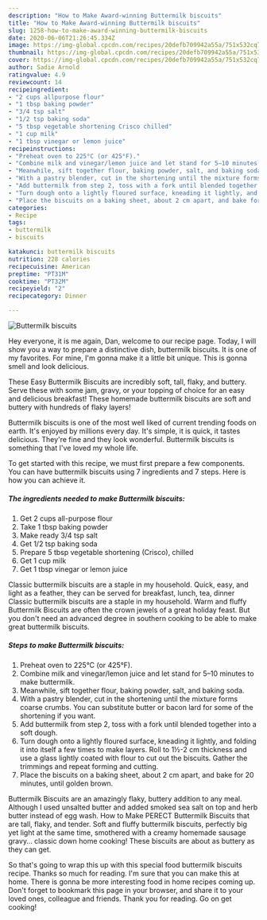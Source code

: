 ```yaml
---
description: "How to Make Award-winning Buttermilk biscuits"
title: "How to Make Award-winning Buttermilk biscuits"
slug: 1258-how-to-make-award-winning-buttermilk-biscuits
date: 2020-06-06T21:26:45.334Z
image: https://img-global.cpcdn.com/recipes/20defb709942a55a/751x532cq70/buttermilk-biscuits-recipe-main-photo.jpg
thumbnail: https://img-global.cpcdn.com/recipes/20defb709942a55a/751x532cq70/buttermilk-biscuits-recipe-main-photo.jpg
cover: https://img-global.cpcdn.com/recipes/20defb709942a55a/751x532cq70/buttermilk-biscuits-recipe-main-photo.jpg
author: Sadie Arnold
ratingvalue: 4.9
reviewcount: 14
recipeingredient:
- "2 cups allpurpose flour"
- "1 tbsp baking powder"
- "3/4 tsp salt"
- "1/2 tsp baking soda"
- "5 tbsp vegetable shortening Crisco chilled"
- "1 cup milk"
- "1 tbsp vinegar or lemon juice"
recipeinstructions:
- "Preheat oven to 225°C (or 425°F)."
- "Combine milk and vinegar/lemon juice and let stand for 5–10 minutes to make buttermilk."
- "Meanwhile, sift together flour, baking powder, salt, and baking soda."
- "With a pastry blender, cut in the shortening until the mixture forms coarse crumbs. You can substitute butter or bacon lard for some of the shortening if you want."
- "Add buttermilk from step 2, toss with a fork until blended together into a soft dough."
- "Turn dough onto a lightly floured surface, kneading it lightly, and folding it into itself a few times to make layers. Roll to 1½-2 cm thickness and use a glass lightly coated with flour to cut out the biscuits. Gather the trimmings and repeat forming and cutting."
- "Place the biscuits on a baking sheet, about 2 cm apart, and bake for 20 minutes, until golden brown."
categories:
- Recipe
tags:
- buttermilk
- biscuits

katakunci: buttermilk biscuits 
nutrition: 228 calories
recipecuisine: American
preptime: "PT31M"
cooktime: "PT32M"
recipeyield: "2"
recipecategory: Dinner

---
```



![Buttermilk biscuits](https://img-global.cpcdn.com/recipes/20defb709942a55a/751x532cq70/buttermilk-biscuits-recipe-main-photo.jpg)

Hey everyone, it is me again, Dan, welcome to our recipe page. Today, I will show you a way to prepare a distinctive dish, buttermilk biscuits. It is one of my favorites. For mine, I'm gonna make it a little bit unique. This is gonna smell and look delicious.

These Easy Buttermilk Biscuits are incredibly soft, tall, flaky, and buttery. Serve these with some jam, gravy, or your topping of choice for an easy and delicious breakfast! These homemade buttermilk biscuits are soft and buttery with hundreds of flaky layers!

Buttermilk biscuits is one of the most well liked of current trending foods on earth. It's enjoyed by millions every day. It's simple, it is quick, it tastes delicious. They're fine and they look wonderful. Buttermilk biscuits is something that I've loved my whole life.


To get started with this recipe, we must first prepare a few components. You can have buttermilk biscuits using 7 ingredients and 7 steps. Here is how you can achieve it.

<!--inarticleads1-->

##### The ingredients needed to make Buttermilk biscuits:

1. Get 2 cups all-purpose flour
1. Take 1 tbsp baking powder
1. Make ready 3/4 tsp salt
1. Get 1/2 tsp baking soda
1. Prepare 5 tbsp vegetable shortening (Crisco), chilled
1. Get 1 cup milk
1. Get 1 tbsp vinegar or lemon juice


Classic buttermilk biscuits are a staple in my household. Quick, easy, and light as a feather, they can be served for breakfast, lunch, tea, dinner Classic buttermilk biscuits are a staple in my household. Warm and fluffy Buttermilk Biscuits are often the crown jewels of a great holiday feast. But you don&#39;t need an advanced degree in southern cooking to be able to make great buttermilk biscuits. 

<!--inarticleads2-->

##### Steps to make Buttermilk biscuits:

1. Preheat oven to 225°C (or 425°F).
1. Combine milk and vinegar/lemon juice and let stand for 5–10 minutes to make buttermilk.
1. Meanwhile, sift together flour, baking powder, salt, and baking soda.
1. With a pastry blender, cut in the shortening until the mixture forms coarse crumbs. You can substitute butter or bacon lard for some of the shortening if you want.
1. Add buttermilk from step 2, toss with a fork until blended together into a soft dough.
1. Turn dough onto a lightly floured surface, kneading it lightly, and folding it into itself a few times to make layers. Roll to 1½-2 cm thickness and use a glass lightly coated with flour to cut out the biscuits. Gather the trimmings and repeat forming and cutting.
1. Place the biscuits on a baking sheet, about 2 cm apart, and bake for 20 minutes, until golden brown.


Buttermilk Biscuits are an amazingly flaky, buttery addition to any meal. Although I used unsalted butter and added smoked sea salt on top and herb butter instead of egg wash. How to Make PERECT Buttermilk Biscuits that are tall, flaky, and tender. Soft and fluffy buttermilk biscuits, perfectly big yet light at the same time, smothered with a creamy homemade sausage gravy… classic down home cooking! These biscuits are about as buttery as they can get. 

So that's going to wrap this up with this special food buttermilk biscuits recipe. Thanks so much for reading. I'm sure that you can make this at home. There is gonna be more interesting food in home recipes coming up. Don't forget to bookmark this page in your browser, and share it to your loved ones, colleague and friends. Thank you for reading. Go on get cooking!
